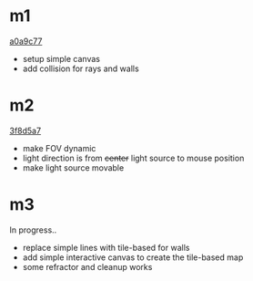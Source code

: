 # m1
[a0a9c77](https://github.com/akitak1290/raycasting/commit/a0a9c77250fdb6fbce574e6b0331a2e07f260dd7)
- setup simple canvas
- add collision for rays and walls

# m2
[3f8d5a7](https://github.com/akitak1290/raycasting/commit/3f8d5a76677a976b3ec739e69b2dba0eccf256b3)
- make FOV dynamic
- light direction is from ~~center~~ light source to mouse position
- make light source movable

# m3 
In progress..
- replace simple lines with tile-based for walls
- add simple interactive canvas to create the tile-based map
- some refractor and cleanup works